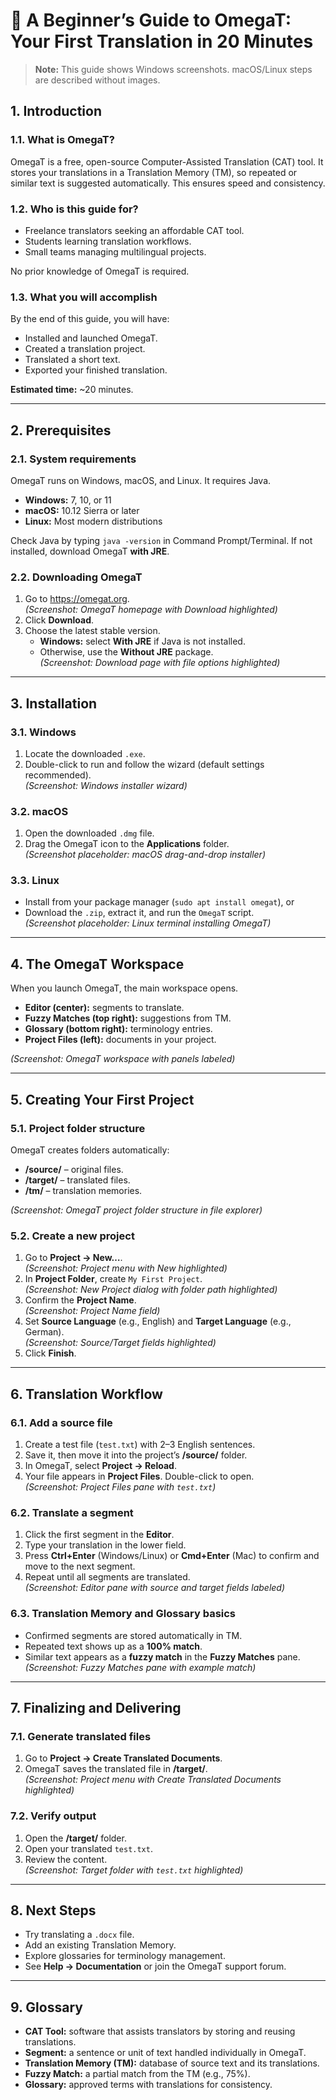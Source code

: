 # 📘 A Beginner’s Guide to OmegaT: Your First Translation in 20 Minutes

> **Note:** This guide shows Windows screenshots. macOS/Linux steps are described without images.

## 1. Introduction

### 1.1. What is OmegaT?
OmegaT is a free, open-source Computer-Assisted Translation (CAT) tool. It stores your translations in a Translation Memory (TM), so repeated or similar text is suggested automatically. This ensures speed and consistency.

### 1.2. Who is this guide for?
- Freelance translators seeking an affordable CAT tool.
- Students learning translation workflows.
- Small teams managing multilingual projects.

No prior knowledge of OmegaT is required.

### 1.3. What you will accomplish
By the end of this guide, you will have:
- Installed and launched OmegaT.
- Created a translation project.
- Translated a short text.
- Exported your finished translation.

**Estimated time:** ~20 minutes.

---

## 2. Prerequisites

### 2.1. System requirements
OmegaT runs on Windows, macOS, and Linux. It requires Java.

- **Windows:** 7, 10, or 11  
- **macOS:** 10.12 Sierra or later  
- **Linux:** Most modern distributions

Check Java by typing `java -version` in Command Prompt/Terminal. If not installed, download OmegaT **with JRE**.

### 2.2. Downloading OmegaT
1. Go to <https://omegat.org>.  
   *(Screenshot: OmegaT homepage with Download highlighted)*
2. Click **Download**.
3. Choose the latest stable version.
   - **Windows:** select **With JRE** if Java is not installed.
   - Otherwise, use the **Without JRE** package.  
   *(Screenshot: Download page with file options highlighted)*

---

## 3. Installation

### 3.1. Windows
1. Locate the downloaded `.exe`.
2. Double-click to run and follow the wizard (default settings recommended).  
   *(Screenshot: Windows installer wizard)*

### 3.2. macOS
1. Open the downloaded `.dmg` file.
2. Drag the OmegaT icon to the **Applications** folder.  
   *(Screenshot placeholder: macOS drag-and-drop installer)*

### 3.3. Linux
- Install from your package manager (`sudo apt install omegat`), or
- Download the `.zip`, extract it, and run the `OmegaT` script.  
  *(Screenshot placeholder: Linux terminal installing OmegaT)*

---

## 4. The OmegaT Workspace
When you launch OmegaT, the main workspace opens.

- **Editor (center):** segments to translate.
- **Fuzzy Matches (top right):** suggestions from TM.
- **Glossary (bottom right):** terminology entries.
- **Project Files (left):** documents in your project.

*(Screenshot: OmegaT workspace with panels labeled)*

---

## 5. Creating Your First Project

### 5.1. Project folder structure
OmegaT creates folders automatically:
- **/source/** – original files.
- **/target/** – translated files.
- **/tm/** – translation memories.

*(Screenshot: OmegaT project folder structure in file explorer)*

### 5.2. Create a new project
1. Go to **Project → New…**.  
   *(Screenshot: Project menu with New highlighted)*
2. In **Project Folder**, create `My First Project`.  
   *(Screenshot: New Project dialog with folder path highlighted)*
3. Confirm the **Project Name**.  
   *(Screenshot: Project Name field)*
4. Set **Source Language** (e.g., English) and **Target Language** (e.g., German).  
   *(Screenshot: Source/Target fields highlighted)*
5. Click **Finish**.

---

## 6. Translation Workflow

### 6.1. Add a source file
1. Create a test file (`test.txt`) with 2–3 English sentences.
2. Save it, then move it into the project’s **/source/** folder.
3. In OmegaT, select **Project → Reload**.
4. Your file appears in **Project Files**. Double-click to open.  
   *(Screenshot: Project Files pane with `test.txt`)*

### 6.2. Translate a segment
1. Click the first segment in the **Editor**.
2. Type your translation in the lower field.
3. Press **Ctrl+Enter** (Windows/Linux) or **Cmd+Enter** (Mac) to confirm and move to the next segment.
4. Repeat until all segments are translated.  
   *(Screenshot: Editor pane with source and target fields labeled)*

### 6.3. Translation Memory and Glossary basics
- Confirmed segments are stored automatically in TM.
- Repeated text shows up as a **100% match**.
- Similar text appears as a **fuzzy match** in the **Fuzzy Matches** pane.  
  *(Screenshot: Fuzzy Matches pane with example match)*

---

## 7. Finalizing and Delivering

### 7.1. Generate translated files
1. Go to **Project → Create Translated Documents**.
2. OmegaT saves the translated file in **/target/**.  
   *(Screenshot: Project menu with Create Translated Documents highlighted)*

### 7.2. Verify output
1. Open the **/target/** folder.
2. Open your translated `test.txt`.
3. Review the content.  
   *(Screenshot: Target folder with `test.txt` highlighted)*

---

## 8. Next Steps
- Try translating a `.docx` file.
- Add an existing Translation Memory.
- Explore glossaries for terminology management.
- See **Help → Documentation** or join the OmegaT support forum.

---

## 9. Glossary
- **CAT Tool:** software that assists translators by storing and reusing translations.
- **Segment:** a sentence or unit of text handled individually in OmegaT.
- **Translation Memory (TM):** database of source text and its translations.
- **Fuzzy Match:** a partial match from the TM (e.g., 75%).
- **Glossary:** approved terms with translations for consistency.
